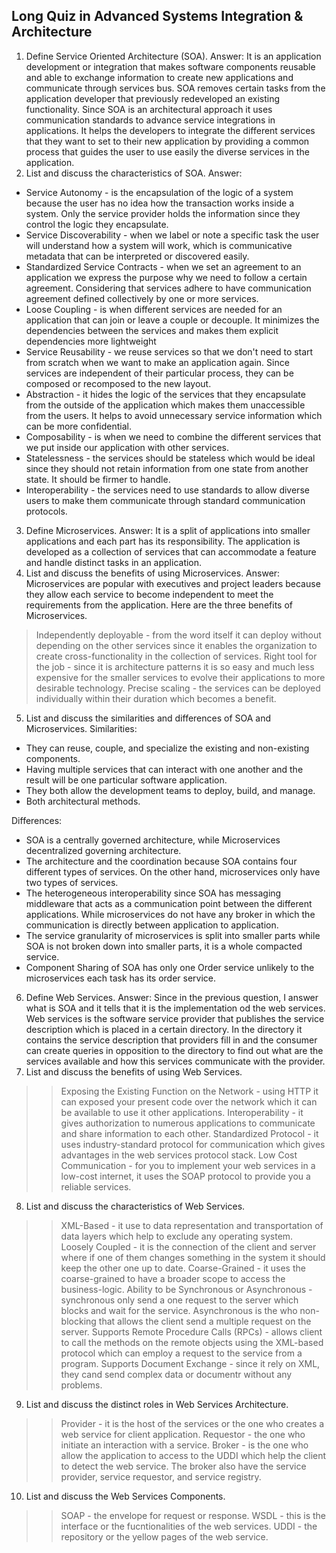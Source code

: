## Long Quiz in Advanced Systems Integration & Architecture
1. Define Service Oriented Architecture (SOA).
Answer: 
It is an application development or integration that makes software components reusable and able to exchange information to create new applications and communicate through services bus. SOA removes certain tasks from the application developer that previously redeveloped an existing functionality. Since SOA is an architectural approach it uses communication standards to advance service integrations in applications. It helps the developers to integrate the different services that they want to set to their new application by providing a common process that guides the user to use easily the diverse services in the application. 
2. List and discuss the characteristics of SOA.
Answer:
- Service Autonomy - is the encapsulation of the logic of a system because the user has no idea how the transaction works inside a system. Only the service provider holds the information since they control the logic they encapsulate.
- Service Discoverability - when we label or note a specific task the user will understand how a system will work, which is communicative metadata that can be interpreted or discovered easily.
- Standardized Service Contracts - when we set an agreement to an application we express the purpose why we need to follow a certain agreement. Considering that services adhere to have communication agreement defined collectively by one or more services.
- Loose Coupling - is when different services are needed for an application that can join or leave a couple or decouple. It minimizes the dependencies between the services and makes them explicit dependencies more lightweight
- Service Reusability - we reuse services so that we don't need to start from scratch when we want to make an application again. Since services are independent of their particular process, they can be composed or recomposed to the new layout.
- Abstraction -  it hides the logic of the services that they encapsulate from the outside of the application which makes them unaccessible from the users. It helps to avoid unnecessary service information which can be more confidential.
- Composability - is when we need to combine the different services that we put inside our application with other services.
- Statelessness - the services should be stateless which would be ideal since they should not retain information from one state from another state. It should be firmer to handle.
- Interoperability - the services need to use standards to allow diverse users to make them communicate through standard communication protocols.
3. Define Microservices.
Answer:
It is a split of applications into smaller applications and each part has its responsibility. The application is developed as a collection of services that can accommodate a feature and handle distinct tasks in an application.
4. List and discuss the benefits of using Microservices.
Answer:
Microservices are popular with executives and project leaders because they allow each service to become independent to meet the requirements from the application. Here are the three benefits of Microservices.
> Independently deployable - from the word itself it can deploy without depending on the other services since it enables the organization to create cross-functionality in the collection of services.
> Right tool for the job - since it is architecture patterns it is so easy and much less expensive for the smaller services to evolve their applications to more desirable technology.
> Precise scaling - the services can be deployed individually within their duration which becomes a benefit.
5. List and discuss the similarities and differences of SOA and Microservices.
Similarities:
* They can reuse, couple, and specialize the existing and non-existing components.
* Having multiple services that can interact with one another and the result will be one particular software application.
* They both allow the development teams to deploy, build, and manage.
* Both architectural methods.

Differences:
* SOA is a centrally governed architecture, while Microservices decentralized governing architecture.
* The architecture and the coordination because SOA contains four different types of services. On the other hand, microservices only have two types of services.
* The heterogeneous interoperability since SOA has messaging middleware that acts as a communication point between the different applications. While microservices do not have any broker in which the communication is directly between application to application.
* The service granularity of microservices is split into smaller parts while SOA is not broken down into smaller parts, it is a whole compacted service.
* Component Sharing of SOA has only one Order service unlikely to the microservices each task has its order service.
6. Define Web Services.
Answer:
Since in the previous question, I answer what is SOA and it tells that it is the implementation od the web services. Web services is the software service provider that publishes the service description which is placed in a certain directory. In the directory it contains the service  description that providers fill in and the consumer can create queries in opposition to the directory to find out what are the services available and how this services communicate with the provider.
7. List and discuss the benefits of using Web Services.
>> Exposing the Existing Function on the Network - using HTTP it can exposed your present code over the network which it can be available to use it other applications.
>> Interoperability - it gives authorization to numerous applications to communicate and share information to each other.
>> Standardized Protocol - it uses industry-standard protocol for communication which gives advantages in the web services protocol stack.
>> Low Cost Communication - for you to implement your web services in a low-cost internet, it uses the SOAP protocol to provide you a reliable services.
8. List and discuss the characteristics of Web Services.
>> XML-Based - it use to data representation and transportation of data layers which help to exclude any operating system.
>> Loosely Coupled - it is the connection of the client and server where if one of them changes something in the system it should keep the other one up to date.
>> Coarse-Grained - it uses the coarse-grained to have a broader scope to access the business-logic.
>> Ability to be Synchronous or Asynchronous - synchronous only send a one request to the server which blocks and wait for the service. Asynchronous is the who non-blocking that allows the client send a multiple request on the server.
>> Supports Remote Procedure Calls (RPCs) - allows client to call the methods on the remote objects using the XML-based protocol which can employ a request to the service from a program.
>> Supports Document Exchange - since it rely on XML, they cand send complex data or documentr without any problems. 
9. List and discuss the distinct roles in Web Services Architecture.
>> Provider - it is the host of the services or the one who creates a web service for client application.
>> Requestor - the one who initiate an interaction with a service.
>> Broker - is the one who allow the application to access to the UDDI which help the client to detect the web service. The broker also have the service provider, service requestor, and service registry.
10. List and discuss the Web Services Components.
>> SOAP - the envelope for request or response.
>> WSDL - this is the interface or the fucntionalities of the web services.
>> UDDI - the repository or the yellow pages of the web service.
